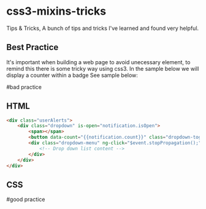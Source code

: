 # css3-mixins-tricks
Tips &amp; Tricks, A bunch of tips and tricks I've learned and found very helpful.


## Best Practice

It's important when building a web page to avoid unecessary element, to remind this there is some tricky way using css3.
In the sample below we will display a counter within a badge 
See sample below:

#bad practice

## HTML

```html
<div class="userAlerts"> 
    <div class="dropdown" is-open="notification.isOpen"> 
        <span></span>
        <button data-count="{{notification.count}}" class="dropdown-toggle icon alert-btn"></button> 
        <div class="dropdown-menu" ng-click="$event.stopPropagation();"> 
            <!-- Drop down list content -->
        </div> 
    </div> 
</div>
```

## CSS



#good practice

